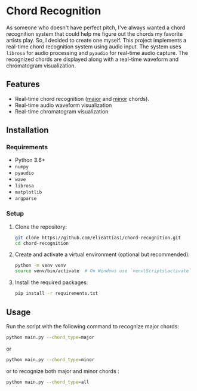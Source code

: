 # Chord Recognition

As someone who doesn't have perfect pitch, I've always wanted a chord recognition system that could help me figure out the chords my favorite artists play. So, I decided to create one myself.
This project implements a real-time chord recognition system using audio input. The system uses `librosa` for audio processing and `pyaudio` for real-time audio capture. The recognized chords are displayed along with a real-time waveform and chromatogram visualization. 


## Features

- Real-time chord recognition ([major](https://youtu.be/DYkVfuPO3hE) and [minor](https://youtu.be/6xjmqtS61qw) chords). 
- Real-time audio waveform visualization
- Real-time chromatogram visualization

## Installation

### Requirements

- Python 3.6+
- `numpy`
- `pyaudio`
- `wave`
- `librosa`
- `matplotlib`
- `argparse`

### Setup

1. Clone the repository:

    ```sh
    git clone https://github.com/elieattias1/chord-recognition.git
    cd chord-recognition
    ```

2. Create and activate a virtual environment (optional but recommended):

    ```sh
    python -m venv venv
    source venv/bin/activate  # On Windows use `venv\Scripts\activate`
    ```

3. Install the required packages:

    ```sh
    pip install -r requirements.txt
    ```

## Usage

Run the script with the following command to recognize major chords:

```sh
python main.py --chord_type=major
```
or 

```sh
python main.py --chord_type=minor
```
or to recognize both major and minor chords :

```sh
python main.py --chord_type=all
```
